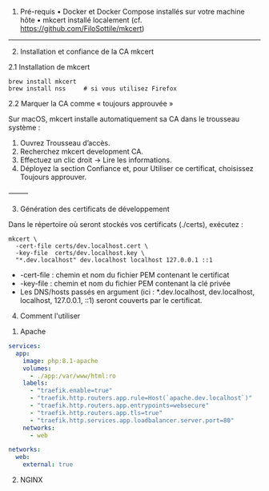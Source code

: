 1. Pré-requis
   •	Docker et Docker Compose installés sur votre machine hôte
   •	mkcert installé localement (cf. https://github.com/FiloSottile/mkcert)

---

2. Installation et confiance de la CA mkcert

2.1 Installation de mkcert
```shell
brew install mkcert
brew install nss     # si vous utilisez Firefox
```

2.2 Marquer la CA comme « toujours approuvée »

Sur macOS, mkcert installe automatiquement sa CA dans le trousseau système :
1.	Ouvrez Trousseau d’accès.
2.	Recherchez mkcert development CA.
3.	Effectuez un clic droit → Lire les informations.
4.	Déployez la section Confiance et, pour Utiliser ce certificat, choisissez Toujours approuver.

⸻

3. Génération des certificats de développement

Dans le répertoire où seront stockés vos certificats (./certs), exécutez :

```shell
mkcert \
  -cert-file certs/dev.localhost.cert \
  -key-file  certs/dev.localhost.key \
  "*.dev.localhost" dev.localhost localhost 127.0.0.1 ::1
```
- -cert-file : chemin et nom du fichier PEM contenant le certificat
- -key-file : chemin et nom du fichier PEM contenant la clé privée
- Les DNS/hosts passés en argument (ici : *.dev.localhost, dev.localhost, localhost, 127.0.0.1, ::1) seront couverts par le certificat.

4. Comment l'utiliser

1) Apache

```yaml
services:
  app:
    image: php:8.1-apache
    volumes:
      - ./app:/var/www/html:ro
    labels:
      - "traefik.enable=true"
      - "traefik.http.routers.app.rule=Host(`apache.dev.localhost`)"
      - "traefik.http.routers.app.entrypoints=websecure"
      - "traefik.http.routers.app.tls=true"
      - "traefik.http.services.app.loadbalancer.server.port=80"
    networks:
      - web

networks:
  web:
    external: true
```

2) NGINX 


